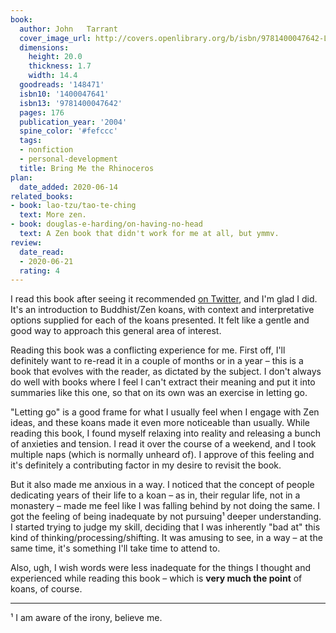 ```yaml
---
book:
  author: John   Tarrant
  cover_image_url: http://covers.openlibrary.org/b/isbn/9781400047642-L.jpg
  dimensions:
    height: 20.0
    thickness: 1.7
    width: 14.4
  goodreads: '148471'
  isbn10: '1400047641'
  isbn13: '9781400047642'
  pages: 176
  publication_year: '2004'
  spine_color: '#fefccc'
  tags:
  - nonfiction
  - personal-development
  title: Bring Me the Rhinoceros
plan:
  date_added: 2020-06-14
related_books:
- book: lao-tzu/tao-te-ching
  text: More zen.
- book: douglas-e-harding/on-having-no-head
  text: A Zen book that didn't work for me at all, but ymmv.
review:
  date_read:
  - 2020-06-21
  rating: 4
---
```


I read this book after seeing it recommended [on Twitter](https://twitter.com/joXn/status/1270370570861854720), and I'm
glad I did. It's an introduction to Buddhist/Zen koans, with context and interpretative options supplied for each of the
koans presented. It felt like a gentle and good way to approach this general area of interest.

Reading this book was a conflicting experience for me. First off, I'll definitely want to re-read it in a couple of
months or in a year – this is a book that evolves with the reader, as dictated by the subject. I don't always do well
with books where I feel I can't extract their meaning and put it into summaries like this one, so that on its own was an
exercise in letting go.

"Letting go" is a good frame for what I usually feel when I engage with Zen ideas, and these koans made it even more
noticeable than usually. While reading this book, I found myself relaxing into reality and releasing a bunch of
anxieties and tension. I read it over the course of a weekend, and I took multiple naps (which is normally unheard of).
I approve of this feeling and it's definitely a contributing factor in my desire to revisit the book.

But it also made me anxious in a way. I noticed that the concept of people dedicating years of their life to a koan – as
in, their regular life, not in a monastery – made me feel like I was falling behind by not doing the same. I got the
feeling of being inadequate by not pursuing¹ deeper understanding. I started trying to judge my skill, deciding that I
was inherently "bad at" this kind of thinking/processing/shifting. It was amusing to see, in a way – at the same time,
it's something I'll take time to attend to.

Also, ugh, I wish words were less inadequate for the things I thought and experienced while reading this book – which is
**very much the point** of koans, of course.

-------

¹ I am aware of the irony, believe me.
